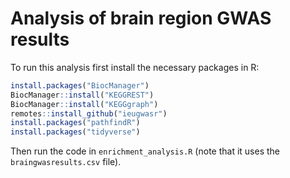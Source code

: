 # Analysis of brain region GWAS results

To run this analysis first install the necessary packages in R:

```r
install.packages("BiocManager")
BiocManager::install("KEGGREST")
BiocManager::install("KEGGgraph")
remotes::install_github("ieugwasr")
install.packages("pathfindR")
install.packages("tidyverse")
```

Then run the code in `enrichment_analysis.R` (note that it uses the `braingwasresults.csv` file).

